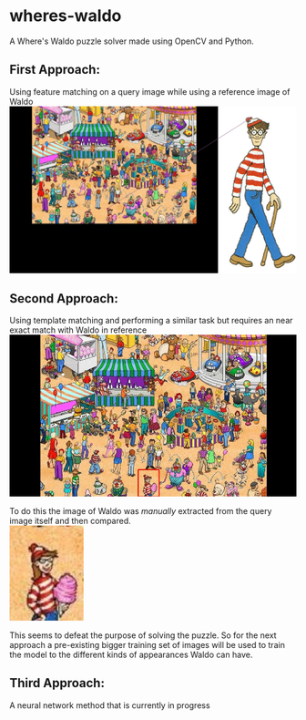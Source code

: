 # wheres-waldo
A Where's Waldo puzzle solver made using OpenCV and Python.

## First Approach:
Using feature matching on a query image while using a reference image of Waldo
![Result of First Approach](Results/result1.jpg)

## Second Approach:
Using template matching and performing a similar task but requires an near exact match with Waldo in reference
![Result of Second Approach](Results/result2.jpg)<br>

To do this the image of Waldo was *manually* extracted from the query image itself and then compared. <br>
<img src="Dataset/extract.jpg" width="130">

This seems to defeat the purpose of solving the puzzle. So for the next approach a pre-existing bigger training set of images will be used to train the model to the different kinds of appearances Waldo can have. 

## Third Approach:
A neural network method that is currently in progress
